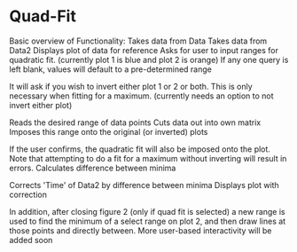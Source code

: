# Quad-Fit
Basic overview of Functionality:
Takes data from Data
Takes data from Data2
Displays plot of data for reference
Asks for user to input ranges for quadratic fit. (currently plot 1 is blue and plot 2 is orange)
If any one query is left blank, values will default to a pre-determined range

It will ask if you wish to invert either plot 1 or 2 or both. This is only necessary when fitting for a maximum.
(currently needs an option to not invert either plot)

Reads the desired range of data points
Cuts data out into own matrix
Imposes this range onto the original (or inverted) plots

If the user confirms, the quadratic fit will also be imposed onto the plot. Note that attempting to do a fit for
a maximum without inverting will result in errors.
Calculates difference between minima

Corrects 'Time' of Data2 by difference between minima
Displays plot with correction

In addition, after closing figure 2 (only if quad fit is selected) a new range is used to find the minimum of a select range on plot 2, and then draw lines at those points and directly between.
More user-based interactivity will be added soon
